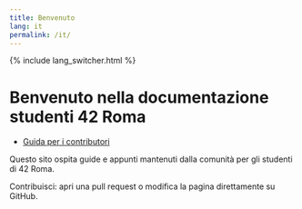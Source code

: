 ```yaml
---
title: Benvenuto
lang: it
permalink: /it/
---
```


{% include lang_switcher.html %}

# Benvenuto nella documentazione studenti 42 Roma

 - [Guida per i contributori](/it/contributing/)

Questo sito ospita guide e appunti mantenuti dalla comunità per gli studenti di 42 Roma.

Contribuisci: apri una pull request o modifica la pagina direttamente su GitHub.
